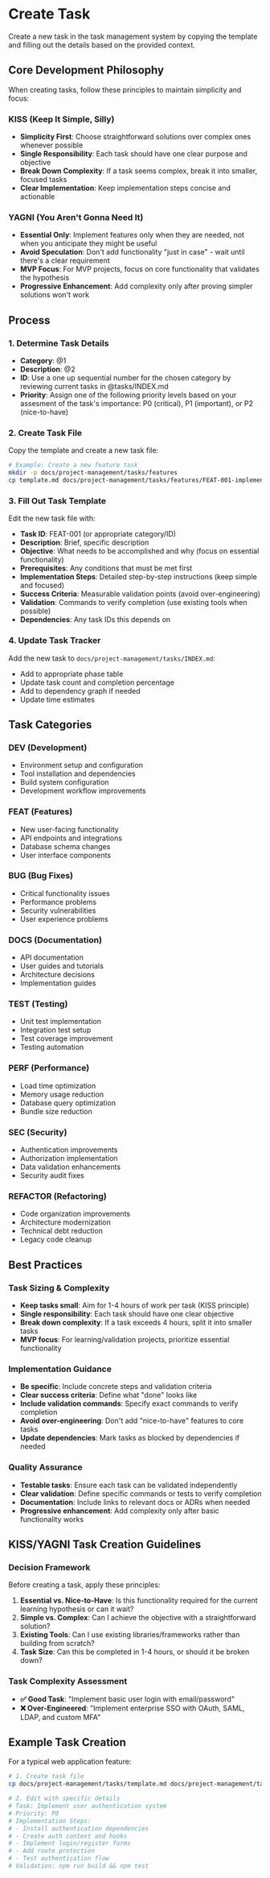 # Create Task

Create a new task in the task management system by copying the template and filling out the details based on the provided context.

## Core Development Philosophy

When creating tasks, follow these principles to maintain simplicity and focus:

### KISS (Keep It Simple, Silly)

- **Simplicity First**: Choose straightforward solutions over complex ones whenever possible
- **Single Responsibility**: Each task should have one clear purpose and objective
- **Break Down Complexity**: If a task seems complex, break it into smaller, focused tasks
- **Clear Implementation**: Keep implementation steps concise and actionable

### YAGNI (You Aren't Gonna Need It)

- **Essential Only**: Implement features only when they are needed, not when you anticipate they might be useful
- **Avoid Speculation**: Don't add functionality "just in case" - wait until there's a clear requirement
- **MVP Focus**: For MVP projects, focus on core functionality that validates the hypothesis
- **Progressive Enhancement**: Add complexity only after proving simpler solutions won't work

## Process

### 1. Determine Task Details

- **Category**: @1
- **Description**: @2
- **ID**: Use a one up sequential number for the chosen category by reviewing current tasks in @tasks/INDEX.md
- **Priority**: Assign one of the following priority levels based on your assesment of the task's importance: P0 (critical), P1 (important), or P2 (nice-to-have)

### 2. Create Task File

Copy the template and create a new task file:

```bash
# Example: Create a new feature task
mkdir -p docs/project-management/tasks/features
cp template.md docs/project-management/tasks/features/FEAT-001-implement-user-auth.md
```

### 3. Fill Out Task Template

Edit the new task file with:

- **Task ID**: FEAT-001 (or appropriate category/ID)
- **Description**: Brief, specific description
- **Objective**: What needs to be accomplished and why (focus on essential functionality)
- **Prerequisites**: Any conditions that must be met first
- **Implementation Steps**: Detailed step-by-step instructions (keep simple and focused)
- **Success Criteria**: Measurable validation points (avoid over-engineering)
- **Validation**: Commands to verify completion (use existing tools when possible)
- **Dependencies**: Any task IDs this depends on

### 4. Update Task Tracker

Add the new task to `docs/project-management/tasks/INDEX.md`:

- Add to appropriate phase table
- Update task count and completion percentage
- Add to dependency graph if needed
- Update time estimates

## Task Categories

### DEV (Development)

- Environment setup and configuration
- Tool installation and dependencies
- Build system configuration
- Development workflow improvements

### FEAT (Features)

- New user-facing functionality
- API endpoints and integrations
- Database schema changes
- User interface components

### BUG (Bug Fixes)

- Critical functionality issues
- Performance problems
- Security vulnerabilities
- User experience problems

### DOCS (Documentation)

- API documentation
- User guides and tutorials
- Architecture decisions
- Implementation guides

### TEST (Testing)

- Unit test implementation
- Integration test setup
- Test coverage improvement
- Testing automation

### PERF (Performance)

- Load time optimization
- Memory usage reduction
- Database query optimization
- Bundle size reduction

### SEC (Security)

- Authentication improvements
- Authorization implementation
- Data validation enhancements
- Security audit fixes

### REFACTOR (Refactoring)

- Code organization improvements
- Architecture modernization
- Technical debt reduction
- Legacy code cleanup

## Best Practices

### Task Sizing & Complexity

- **Keep tasks small**: Aim for 1-4 hours of work per task (KISS principle)
- **Single responsibility**: Each task should have one clear objective
- **Break down complexity**: If a task exceeds 4 hours, split it into smaller tasks
- **MVP focus**: For learning/validation projects, prioritize essential functionality

### Implementation Guidance

- **Be specific**: Include concrete steps and validation criteria
- **Clear success criteria**: Define what "done" looks like
- **Include validation commands**: Specify exact commands to verify completion
- **Avoid over-engineering**: Don't add "nice-to-have" features to core tasks
- **Update dependencies**: Mark tasks as blocked by dependencies if needed

### Quality Assurance

- **Testable tasks**: Ensure each task can be validated independently
- **Clear validation**: Define specific commands or tests to verify completion
- **Documentation**: Include links to relevant docs or ADRs when needed
- **Progressive enhancement**: Add complexity only after basic functionality works

## KISS/YAGNI Task Creation Guidelines

### Decision Framework

Before creating a task, apply these principles:

1. **Essential vs. Nice-to-Have**: Is this functionality required for the current learning hypothesis or can it wait?
2. **Simple vs. Complex**: Can I achieve the objective with a straightforward solution?
3. **Existing Tools**: Can I use existing libraries/frameworks rather than building from scratch?
4. **Task Size**: Can this be completed in 1-4 hours, or should it be broken down?

### Task Complexity Assessment

- **✅ Good Task**: "Implement basic user login with email/password"
- **❌ Over-Engineered**: "Implement enterprise SSO with OAuth, SAML, LDAP, and custom MFA"

## Example Task Creation

For a typical web application feature:

```bash
# 1. Create task file
cp docs/project-management/tasks/template.md docs/project-management/tasks/features/FEAT-001-implement-user-auth.md

# 2. Edit with specific details
# Task: Implement user authentication system
# Priority: P0
# Implementation Steps:
# - Install authentication dependencies
# - Create auth context and hooks
# - Implement login/register forms
# - Add route protection
# - Test authentication flow
# Validation: npm run build && npm test
```
